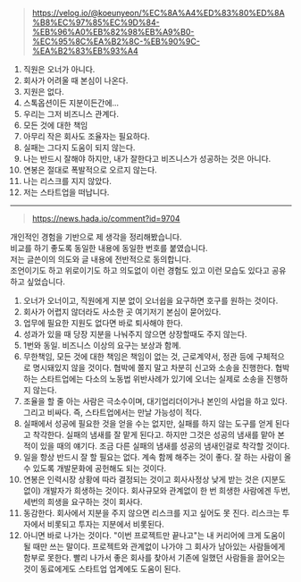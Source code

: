 
> https://velog.io/@koeunyeon/%EC%8A%A4%ED%83%80%ED%8A%B8%EC%97%85%EC%9D%84-%EB%96%A0%EB%82%98%EB%A9%B0-%EC%95%8C%EA%B2%8C-%EB%90%9C-%EA%B2%83%EB%93%A4

1. 직원은 오너가 아니다.
2. 회사가 어려울 때 본심이 나온다.
3. 지원은 없다.
4. 스톡옵션이든 지분이든간에...
5. 우리는 그저 비즈니스 관계다.
6. 모든 것에 대한 책임
7. 아무리 작은 회사도 조율자는 필요하다.
8. 실패는 그다지 도움이 되지 않는다.
9. 나는 반드시 잘해야 하지만, 내가 잘한다고 비즈니스가 성공하는 것은 아니다.
10. 연봉은 절대로 폭발적으로 오르지 않는다.
11. 나는 리스크를 지지 않았다.
12. 저는 스타트업을 떠납니다.

---

> https://news.hada.io/comment?id=9704

개인적인 경험을 기반으로 제 생각을 정리해봤습니다.  
비교를 하기 좋도록 동일한 내용에 동일한 번호를 붙였습니다.  
저는 글쓴이의 의도와 글 내용에 전반적으로 동의합니다.  
조언이기도 하고 위로이기도 하고 의도없이 이런 경험도 있고 이런 모습도 있다고 공유하고 싶었습니다.

1. 오너가 오너이고, 직원에게 지분 없이 오너쉽을 요구하면 호구를 원하는 것이다.
2. 회사가 어렵지 않더라도 사소한 곳 여기저기 본심이 묻어있다.
3. 업무에 필요한 지원도 없다면 바로 퇴사해야 한다.
4. 성과가 있을 때 당장 지분을 나눠주지 않으면 상장할때도 주지 않는다.
5. 1번와 동일. 비즈니스 이상의 요구는 보상과 함께.
6. 무한책임, 모든 것에 대한 책임은 책임이 없는 것, 근로계약서, 정관 등에 구체적으로 명시돼있지 않을 것이다. 협박에 쫄지 말고 차분히 신고와 소송을 진행한다. 협박하는 스타트업에는 다소의 노동법 위반사례가 있기에 오너는 실제로 소송을 진행하지 않는다.
7. 조율을 할 줄 아는 사람은 극소수이며, 대기업리더이거나 본인의 사업을 하고 있다. 그리고 비싸다. 즉, 스타트업에서는 만날 가능성이 적다.
8. 실패에서 성공에 필요한 것을 얻을 수는 없지만, 실패를 하지 않는 도구를 얻게 된다고 착각한다. 실패의 냄새를 잘 맡게 된다고. 하지만 그것은 성공의 냄새를 맡아 본 적이 있을 때의 얘기다. 조금 다른 실패의 냄새를 성공의 냄새인걸로 착각할 것이다.
9. 일을 항상 반드시 잘 할 필요는 없다. 계속 함께 해주는 것이 좋다. 잘 하는 사람이 올 수 있도록 개발문화에 공헌해도 되는 것이다.
10. 연봉은 인력시장 상황에 따라 결정되는 것이고 회사사정상 낮게 받는 것은 (지분도 없이) 개발자가 희생하는 것이다. 회사규모와 관계없이 한 번 희생한 사람에겐 두번, 세번의 희생을 요구하는 것이 회사다.
11. 동감한다. 회사에서 지분을 주지 않으면 리스크를 지고 싶어도 못 진다. 리스크는 투자에서 비롯되고 투자는 지분에서 비롯된다.
12. 아니면 바로 나가는 것이다. "이번 프로젝트만 끝나고"는 내 커리어에 크게 도움이 될 때만 쓰는 말이다. 프로젝트와 관계없이 나가야 그 회사가 남아있는 사람들에게 함부로 못한다. 빨리 나가서 좋은 회사를 찾아서 기존에 일했던 사람들을 끌어오는 것이 동료에게도 스타트업 업계에도 도움이 된다.

